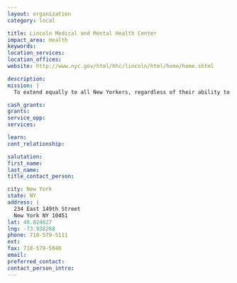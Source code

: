```yaml
---
layout: organization
category: local

title: Lincoln Medical and Mental Health Center
impact_area: Health
keywords: 
location_services: 
location_offices: 
website: http://www.nyc.gov/html/hhc/lincoln/html/home/home.shtml

description: 
mission: |
  To extend equally to all New Yorkers, regardless of their ability to pay, comprehensive health services of the highest quality in an atmosphere of humane care, dignity and respect; To promote and protect, as both innovator and advocate, the health, welfare and safety of the people of the City of New York.

cash_grants: 
grants: 
service_opp: 
services: 

learn: 
cont_relationship: 

salutation: 
first_name: 
last_name: 
title_contact_person: 

city: New York
state: NY
address: |
  234 East 149th Street  
  New York NY 10451
lat: 40.824627
lng: -73.938268
phone: 718-579-5111
ext: 
fax: 718-579-5040
email: 
preferred_contact: 
contact_person_intro: 
---
```

